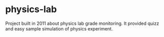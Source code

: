 # physics-lab
Project built in 2011 about physics lab grade monitoring. It provided quizz and easy sample simulation of physics experiment.
